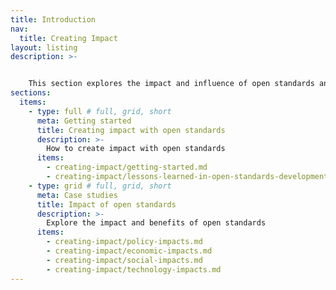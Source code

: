 ```yaml
---
title: Introduction
nav:
  title: Creating Impact
layout: listing
description: >-  


    This section explores the impact and influence of open standards and the lessons learned from developing open standards.
sections:
  items:
    - type: full # full, grid, short
      meta: Getting started
      title: Creating impact with open standards
      description: >-
        How to create impact with open standards
      items:
        - creating-impact/getting-started.md
        - creating-impact/lessons-learned-in-open-standards-development.md
    - type: grid # full, grid, short
      meta: Case studies
      title: Impact of open standards
      description: >-
        Explore the impact and benefits of open standards
      items:
        - creating-impact/policy-impacts.md      
        - creating-impact/economic-impacts.md
        - creating-impact/social-impacts.md
        - creating-impact/technology-impacts.md        
---
```


